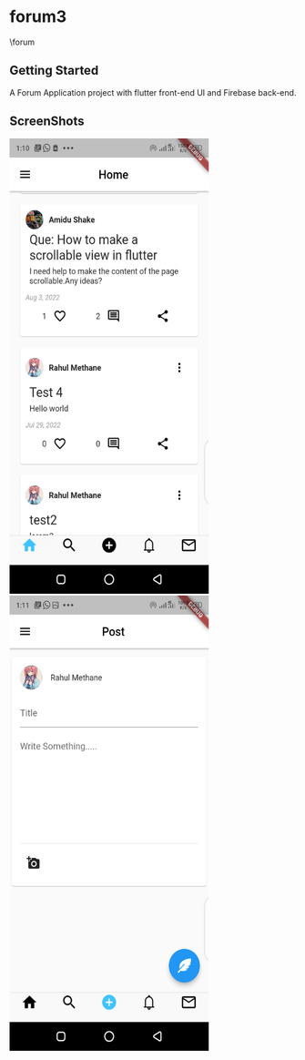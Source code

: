 # forum3

\forum

## Getting Started

A Forum Application project with flutter front-end UI and Firebase back-end.


## ScreenShots

<img src="https://github.com/Aquarius-blake/Images/blob/main/Home.png" alt="image" width="350" height="800"> <img src="https://github.com/Aquarius-blake/Images/blob/main/Post.png" alt="image" width="350" height="800">





